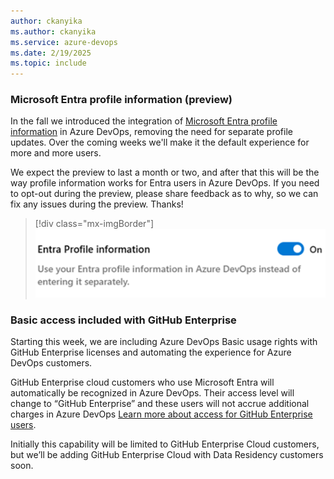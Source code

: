 ```yaml
---
author: ckanyika
ms.author: ckanyika
ms.service: azure-devops
ms.date: 2/19/2025
ms.topic: include
---
```


### Microsoft Entra profile information (preview)

In the fall we introduced the integration of [Microsoft Entra profile information](/azure/devops/organizations/settings/set-your-preferences?view=azure-devops&tabs=preview-page) in Azure DevOps, removing the need for separate profile updates. Over the coming weeks we'll make it the default experience for more and more users. 

We expect the preview to last a month or two, and after that this will be the way profile information works for Entra users in Azure DevOps. If you need to opt-out during the preview, please share feedback as to why, so we can fix any issues during the preview. Thanks!

> [!div class="mx-imgBorder"]
> [![Screenshot of Entra profile information toggle.](../../media/252-general-01.png "Screenshot of Entra profile information toggle")](../../media/252-general-01.png#lightbox)

### Basic access included with GitHub Enterprise

Starting this week, we are including Azure DevOps Basic usage rights with GitHub Enterprise licenses and automating the experience for Azure DevOps customers.

GitHub Enterprise cloud customers who use Microsoft Entra will automatically be recognized in Azure DevOps. Their access level will change to “GitHub Enterprise” and these users will not accrue additional charges in Azure DevOps [Learn more about access for GitHub Enterprise users](/azure/devops/organizations/accounts/faq-user-and-permissions-management?view=azure-devops).

Initially this capability will be limited to GitHub Enterprise Cloud customers, but we’ll be adding GitHub Enterprise Cloud with Data Residency customers soon.